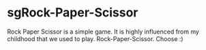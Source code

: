 # sgRock-Paper-Scissor
Rock Paper Scissor is a simple game. It is highly influenced from my childhood that we used to play. Rock-Paper-Scissor. Choose :)
